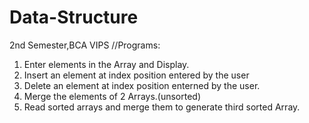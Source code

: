 # Data-Structure
2nd Semester,BCA  VIPS
//Programs:

1)  Enter elements in the Array and Display.
2)	Insert an element at index position entered by the user
3)	Delete an element at index position enterned by the user.
4)	Merge the elements of 2 Arrays.(unsorted)
5)	Read sorted arrays and merge them to generate third sorted Array.
